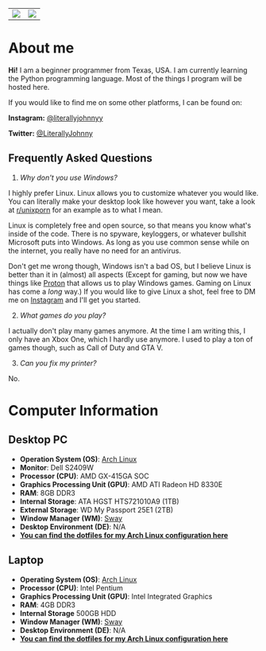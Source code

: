 <table>
  <tr>
    <td align="center" style="padding=0;width=50%;">
      <img align="center" style="padding=0;" src="https://github-readme-stats.vercel.app/api?username=literallyjohnny&count_private=true&include_all_commits=true&show_icons=true&hide_title=true&hide_border=true"/>
    </td>
    <td align="center" style="padding=0;width=50%;">
      <img align="center" style="padding=0;" src="https://github-readme-stats.vercel.app/api/top-langs/?username=literallyjohnny&layout=compact&hide_border=true"/>
    </td>
  </tr>
</table>

# About me

**Hi!** I am a beginner programmer from Texas, USA. I am currently learning the Python programming language. Most of the things I program will be hosted here.

If you would like to find me on some other platforms, I can be found on:

**Instagram:** [@literallyjohnnyy](https://instagram.com/literallyjohnnyy)

**Twitter:** [@LiterallyJohnny](https://twitter.com/LiterallyJohnny)

## Frequently Asked Questions
1. *Why don't you use Windows?*

I highly prefer Linux. Linux allows you to customize whatever you would like. You can literally make your desktop look like however you want, take a look at [r/unixporn](https://www.reddit.com/r/unixporn/) for an example as to what I mean.

Linux is completely free and open source, so that means you know what's inside of the code. There is no spyware, keyloggers, or whatever bullshit Microsoft puts into Windows. As long as you use common sense while on the internet, you really have no need for an antivirus.

Don't get me wrong though, Windows isn't a bad OS, but I believe Linux is better than it in (almost) all aspects (Except for gaming, but now we have things like [Proton](www.protondb.com.) that allows us to play Windows games. Gaming on Linux has come a *long* way.) If you would like to give Linux a shot, feel free to DM me on [Instagram](https://instagram.com/literallyjohnnyy) and I'll get you started.

2. *What games do you play?*

I actually don't play many games anymore. At the time I am writing this, I only have an Xbox One, which I hardly use anymore. I used to play a ton of games though, such as Call of Duty and GTA V.

3. *Can you fix my printer?*

No.

# Computer Information
## Desktop PC
- **Operation System (OS)**: [Arch Linux](https://archlinux.org)
- **Monitor**: Dell S2409W
- **Processor (CPU)**: AMD GX-415GA SOC
- **Graphics Processing Unit (GPU)**: AMD ATI Radeon HD 8330E
- **RAM**: 8GB DDR3
- **Internal Storage**: ATA HGST HTS721010A9 (1TB)
- **External Storage**: WD My Passport 25E1 (2TB)
- **Window Manager (WM)**: [Sway](https://swaywm.org/)
- **Desktop Environment (DE)**: N/A
- [**You can find the dotfiles for my Arch Linux configuration here**](https://github.com/LiterallyJohnny/Dotfiles)

## Laptop
- **Operating System (OS)**: [Arch Linux](https://archlinux.org/)
- **Processor (CPU)**: Intel Pentium
- **Graphics Processing Unit (GPU)**: Intel Integrated Graphics
- **RAM**: 4GB DDR3
- **Internal Storage** 500GB HDD
- **Window Manager (WM)**: [Sway](https://swaywm.org/)
- **Desktop Environment (DE)**: N/A
- [**You can find the dotfiles for my Arch Linux configuration here**](https://github.com/LiterallyJohnny/Dotfiles)
